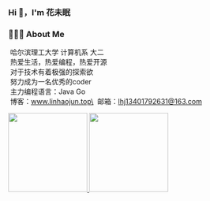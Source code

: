 ### Hi 👋，I'm 花未眠
 
### 👨🏻‍💻&nbsp;About Me
 
&nbsp;哈尔滨理工大学 计算机系 大二\
&nbsp;热爱生活，热爱编程，热爱开源\
&nbsp;对于技术有着极强的探索欲\
&nbsp;努力成为一名优秀的coder\
&nbsp;主力编程语言：Java Go\
&nbsp;博客：www.linhaojun.top\
&nbsp;邮箱：lhj13401792631@163.com

<a href="https://github.com/linhaojun857">
  <img height="160px" src="https://github-readme-stats.vercel.app/api?username=linhaojun857&show_icons=true&theme=algolia&include_all_commits=true&count_private=true&hide_title=true"/>
  <img height="160px" src="https://github-readme-stats.vercel.app/api/top-langs/?username=linhaojun857&layout=compact&langs_count=8&theme=algolia&hide_title=true"/>
</a>
